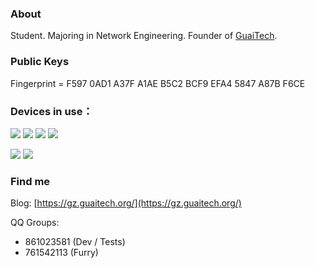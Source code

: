 ### About
Student. Majoring in Network Engineering. Founder of [GuaiTech](https://www.guaitech.org/).

### Public Keys
Fingerprint = F597 0AD1 A37F A1AE B5C2  BCF9 EFA4 5847 A87B F6CE

### Devices in use：

![](https://img.shields.io/badge/OnePlus_13-f5010c?style=flat-square&logo=oneplus&logoColor=ffffff)
![](https://img.shields.io/badge/iPhone_SE_2-000000?style=flat-square&logo=apple&logoColor=ffffff)
![](https://img.shields.io/badge/iPad_Air_4-000000?style=flat-square&logo=apple&logoColor=ffffff)
![](https://img.shields.io/badge/Apple_Watch_S5-000000?style=flat-square&logo=apple&logoColor=ffffff)

![](https://img.shields.io/badge/AMD_Ryzen_9700X-d3491e?style=flat-square&logo=amd&logoColor=ffffff)
![](https://img.shields.io/badge/NVIDIA_GeForce_GTX_1050_Ti-65a51c?style=flat-square&logo=nvidia&logoColor=ffffff)

### Find me
Blog: [https://gz.guaitech.org/](https://gz.guaitech.org/)

QQ Groups: 
- 861023581 (Dev / Tests)
- 761542113 (Furry)
